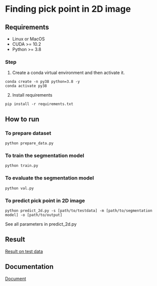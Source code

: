 # Finding pick point in 2D image

## Requirements
- Linux or MacOS
- CUDA >= 10.2
- Python >= 3.8

### Step
1. Create a conda virtual environment and then activate it.
```
conda create -n py38 python=3.8 -y
conda activate py38
```
2. Install requirements
```
pip install -r requirements.txt
```
## How to run
### To prepare dataset
```
python prepare_data.py
```
### To train the segmentation model
```
python train.py
```
### To evaluate the segmentation model
```
python val.py
```
### To predict pick point in 2D image
```
python predict_2d.py -s [path/to/testdata] -m [path/to/segmentation model] -o [path/to/output]
```
See all parameters in predict_2d.py
## Result
[Result on test data](https://github.com/vuongnp/ml_assignment/tree/main/results/section1)
## Documentation
[Document](https://drive.google.com/file/d/1qxFZOnaYuQ2e8v8xACQZnozvrM-EU8mq/view?usp=drive_link)